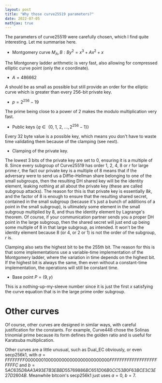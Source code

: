 ```yaml
---
layout: post
title: "Why those curve25519 parameters?"
date: 2022-07-05
mathjax: true
---
```


The parameters of curve25519 were carefully chosen, which I find quite
interesting. Let me summarise here.

* Montgomery curve $M_A, B : By^2 = x^3 + Ax^2 + x$

The Montgonery ladder arithmetic is very fast, also allowing for compressed
elliptic curve point (only the $x$ coordinate).

* $A = 486662$

$A$ should be as small as possible but still provide an order for the elliptic
curve which is greater than every 256-bit private key.

* $p = 2^{256} - 19$

The prime being close to a power of 2 makes the modulo multiplication very fast.

* Public keys $\{q \in \text{ \{0, 1, 2, $\dots ,2^{256} - 1$\}}\}$

Every 32 byte value is a possible key, which means you don't have to waste time
validating them because of the clamping (see next).

* Clamping of the private key.

The lowest 3 bits of the private key are set to 0, ensuring it is a
multiple of 8. Since every subgroup of Curve25519 has order 1, 2, 4, 8 or $r$
for large prime $r$, the fact our private key is a multiple of 8 means that if
the adversary were to send us a Diffie–Hellman share belonging to one of the small
subgroups, then the resulting DH shared key will be the identity element, leaking
nothing at all about the private key (these are called subgroup attacks). The reason for this is that private key is
essentially $8k$, and the factor of 8 is enough to ensure that the resulting
shared secret, contained in the small subgroup (because it's just a bunch of
additions of a point in the small subgroup), is ultimately some element in
the small subgroup multiplied by 8, and thus the identity element by Lagrange's
theorem. Of course, if your communication partner sends you a proper DH point in the large subgroup, then the shared secret will just end up being some multiple of $8$ in that large
subgroup, as intended. It won't be the identity element because 8 (or $4$, or $2$ or $1$)
is not the order of the subgroup, $r$ is.

Clamping also sets the highest bit to be the 255th bit. The reason for this is
that some implementations use a variable-time implementation of the Montgomery
ladder, where the variation in time depends on the highest bit. If the highest
bit is always the same, then even without a constant-time implementation,
the operations will still be constant time.

* Base point $P = (9, y)$

This is a nothing-up-my-sleeve number since it is just the first $x$ satisfying
the curve equation that is in the large prime order subgroup.


# Other curves

Of course, other curves are designed in similar ways, with careful justification
for the constants. For example, Curve448 chose the Solinas trinomial prime
because its form defines the golden ratio and is useful for Karatsuba
multiplication.

Other curves are a little unusual, such as Dual_EC obviously, or even secp256k1,
with $a = FFFFFFFF00000001000000000000000000000000FFFFFFFFFFFFFFFFFFFFFFFC$ and
$b = 5AC635D8AA3A93E7B3EBBD55769886BC651D06B0CC53B0F63BCE3C3E27D2604B$.
Meanwhile bitcoin's secp256k1 just uses $a = 0$, $b = 7$.

